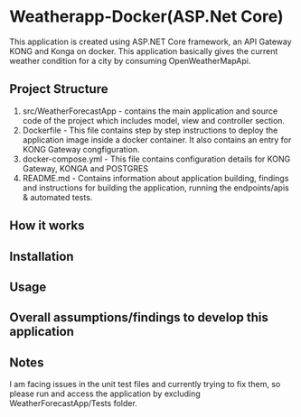 # Weatherapp-Docker(ASP.Net Core)

This application is created using ASP.NET Core framework, an API Gateway KONG and Konga on docker. This application basically gives the current weather condition for a city by consuming OpenWeatherMapApi.

## Project Structure

1. src/WeatherForecastApp - contains the main application and source code of the project which includes model, view and controller section.
2. Dockerfile - This file contains step by step instructions to deploy the application image inside a docker container. It also contains an entry for KONG Gateway congfiguration.
3. docker-compose.yml - This file contains configuration details for KONG Gateway, KONGA and POSTGRES
4. README.md - Contains information about application building, findings and instructions for building the application, running the endpoints/apis & automated tests.

## How it works

## Installation

## Usage

## Overall assumptions/findings to develop this application

## Notes
I am facing issues in the unit test files and currently trying to fix them, so please run and access the application by excluding WeatherForecastApp/Tests folder.
